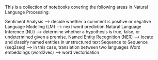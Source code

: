 This is a collection of notebooks covering the following areas in Natural Language Processing:

Sentiment Analysis --> decide whether a comment is positive or negative
Language Modeling (LM) --> next word prediction
Natural Language Inference (NLI) --> determine whether a hypothesis is true, false, or undetermined given a premise.
Named Entity Recognition (NER) --> locate and classify named entities in unstructured text 
Sequence to Sequence (seq2seq) --> in this case, translation between two languages
Word embeddings (word2vec) --> word vectorisation


